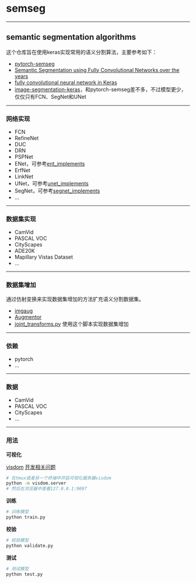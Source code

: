 # semseg

---
## semantic segmentation algorithms

这个仓库旨在使用keras实现常用的语义分割算法，主要参考如下：
- [pytorch-semseg](https://github.com/meetshah1995/pytorch-semseg)
- [Semantic Segmentation using Fully Convolutional Networks over the years](https://meetshah1995.github.io/semantic-segmentation/deep-learning/pytorch/visdom/2017/06/01/semantic-segmentation-over-the-years.html#sec_datasets)
- [fully convolutional neural network in Keras](https://github.com/keras-team/keras/issues/5369)
- [image-segmentation-keras](https://github.com/divamgupta/image-segmentation-keras)，和pytorch-semseg差不多，不过模型更少，仅仅只有FCN、SegNet和UNet

---
### 网络实现

- FCN
- RefineNet
- DUC
- DRN
- PSPNet
- ENet，可参考[ent_implements](doc/ent_implements.md)
- ErfNet
- LinkNet
- UNet，可参考[unet_implements](doc/unet_implements.md)
- SegNet，可参考[segnet_implements](doc/segnet_implements.md)
- ...

---
### 数据集实现

- CamVid
- PASCAL VOC
- CityScapes
- ADE20K
- Mapillary Vistas Dataset
- ...

---
### 数据集增加

通过仿射变换来实现数据集增加的方法扩充语义分割数据集。

- [imgaug](https://github.com/aleju/imgaug)
- [Augmentor](https://github.com/mdbloice/Augmentor)
- [joint_transforms.py](https://github.com/ZijunDeng/pytorch-semantic-segmentation/blob/master/utils/joint_transforms.py) 使用这个脚本实现数据集增加

---
### 依赖

- pytorch
- ...

---
### 数据

- CamVid
- PASCAL VOC
- CityScapes
- ...

---
### 用法

**可视化**

[visdom](https://github.com/facebookresearch/visdom)
[开发相关问题](doc/visdom_problem.md)

```bash
# 在tmux或者另一个终端中开启可视化服务器visdom
python -m visdom.server
# 然后在浏览器中查看127.0.0.1:9097
```

**训练**
```bash
# 训练模型
python train.py
```

**校验**
```bash
# 校验模型
python validate.py
```

**测试**
```bash
# 测试模型
python test.py
```

